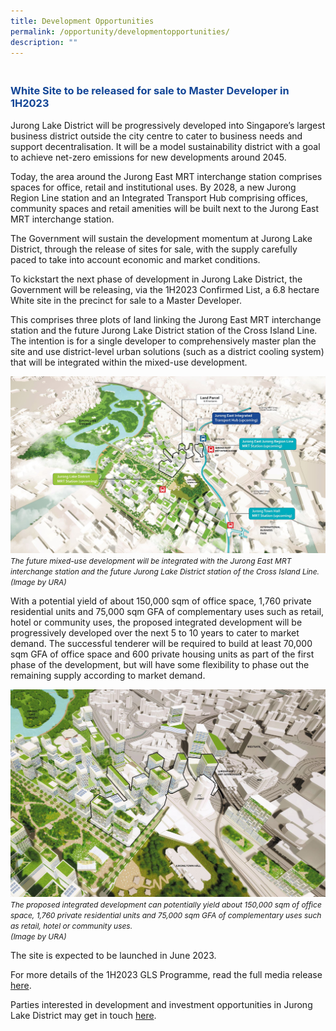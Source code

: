 ```yaml
---
title: Development Opportunities
permalink: /opportunity/developmentopportunities/
description: ""
---
```

<h3 style="color:#124596; font-weight:bold;"><br>
White Site to be released for sale to Master Developer in 1H2023 </h3>

Jurong Lake District will be progressively developed into Singapore’s largest business district outside the city centre to cater to business needs and support decentralisation. It will be a model sustainability district with a goal to achieve net-zero emissions for new developments around 2045. 

Today, the area around the Jurong East MRT interchange station comprises spaces for office, retail and institutional uses. By 2028, a new Jurong Region Line station and an Integrated Transport Hub comprising offices, community spaces and retail amenities will be built next to the Jurong East MRT interchange station. 

The Government will sustain the development momentum at Jurong Lake District, through the release of sites for sale, with the supply carefully paced to take into account economic and market conditions.

To kickstart the next phase of development in Jurong Lake District, the Government will be releasing, via the 1H2023 Confirmed List, a 6.8 hectare White site in the precinct for sale to a Master Developer. 

This comprises three plots of land linking the Jurong East MRT interchange station and the future Jurong Lake District station of the Cross Island Line. The intention is for a single developer to comprehensively master plan the site and use district-level urban solutions (such as a district cooling system) that will be integrated within the mixed-use development.

![](/images/MD_site_1a.jpg)
<span style="font-size:12px; font-style:italic;">The future mixed-use development will be integrated with the Jurong East MRT interchange station and the future Jurong Lake District station of the Cross Island Line. <br>(Image by URA)</span>

With a potential yield of about 150,000 sqm of office space, 1,760 private residential units and 75,000 sqm GFA of complementary uses such as retail, hotel or community uses, the proposed integrated development will be progressively developed over the next 5 to 10 years to cater to market demand. The successful tenderer will be required to build at least 70,000 sqm GFA of office space and 600 private housing units as part of the first phase of the development, but will have some flexibility to phase out the remaining supply according to market demand.

![](/images/MD_site_2.jpg)
<span style="font-size:12px; font-style:italic;">The proposed integrated development can potentially yield about 150,000 sqm of office space, 1,760 private residential units and 75,000 sqm GFA of complementary uses such as retail, hotel or community uses. <br>(Image by URA)</span>

The site is expected to be launched in June 2023.

For more details of the 1H2023 GLS Programme, read the full media release [here](https://www.mnd.gov.sg/newsroom/press-releases/view/release-of-first-half-of-2023-government-land-sales-(gls)-programme).

Parties interested in development and investment opportunities in Jurong Lake District may get in touch [here](https://www.jld.gov.sg/get-in-touch).